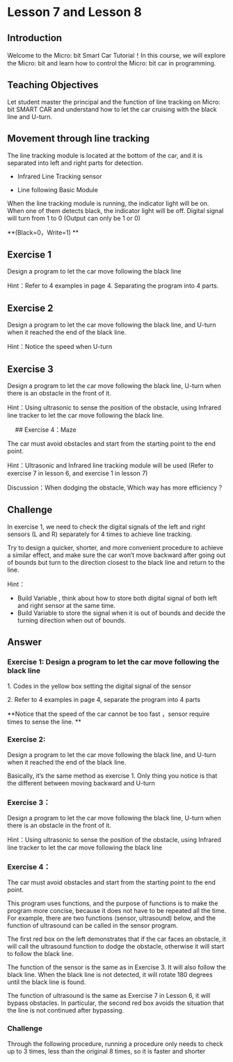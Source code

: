 # Lesson 7 and Lesson 8

## Introduction
<P>
Welcome to the Micro: bit Smart Car Tutorial！In this course, we will explore the Micro: bit and learn how to control the Micro: bit car in programming.
<P>

## Teaching Objectives
<P>
Let student master the principal and the function of line tracking on Micro: bit SMART CAR and understand how to let the car cruising with the black line and U-turn.
<P>

## Movement through line tracking 
<P>
The line tracking module is located at the bottom of the car, and it is separated into left and right parts for detection.
<P>

+ Infrared Line Tracking sensor
          	  
+ Line following Basic Module
 
<P>
When the line tracking module is running, the indicator light will be on. When one of them detects black, the indicator light will be off. Digital signal will turn from 1 to 0 (Output can only be 1 or 0)
<P>
<P>
**(Black=0，Write=1) **                    
<P>

## Exercise 1
<P>
Design a program to let the car move following the black line
<P>
<P>
Hint：Refer to 4 examples in page 4. Separating the program into 4 parts.
<P>

## Exercise 2
<P>
Design a program to let the car move following the black line, and U-turn when it reached the end of the black line.
<P>
<P>
Hint：Notice the speed when U-turn
<P>

## Exercise 3
<P>
Design a program to let the car move following the black line, U-turn when there is an obstacle in the front of it.
<P>
<P>
Hint：Using ultrasonic to sense the position of the obstacle, using Infrared line tracker to let the car move following the black line.
<P>
  
## Exercise 4：Maze
<P>
The car must avoid obstacles and start from the starting point to the end point.
<P>
<P>
Hint：Ultrasonic and Infrared line tracking module will be used (Refer to exercise 7 in lesson 6, and exercise 1 in lesson 7)
<P>
<P>
Discussion：When dodging the obstacle, Which way has more efficiency？
<P> 

## Challenge
<P>
In exercise 1, we need to check the digital signals of the left and right sensors (L and R) separately for 4 times to achieve line tracking.
<P>
<P>
Try to design a quicker, shorter, and more convenient procedure to achieve a similar effect, and make sure the car won’t move backward after going out of bounds but turn to the direction closest to the black line and return to the line.
<P>
<P>
Hint：
<P>

+ Build Variable , think about how to store both digital signal of both left and right sensor at the same time.
+ Build Variable   to store the signal when it is out of bounds and decide the turning direction when out of bounds.

## Answer
### Exercise 1: Design a program to let the car move following the black line
<P>
1.	Codes in the yellow box setting the digital signal of the sensor
<P>
<P>
2.	Refer to 4 examples in page 4, separate the program into 4 parts
<P>
<P>
**Notice that the speed of the car cannot be too fast ，sensor require times to sense the line. **
<P>

### Exercise 2:
<P>
Design a program to let the car move following the black line, and U-turn when it reached the end of the black line.
<P>
<P>
Basically, it’s the same method as exercise 1. Only thing you notice is that the different between moving backward and U-turn
<P>

### Exercise 3：
<P>
Design a program to let the car move following the black line, U-turn when there is an obstacle in the front of it.
<P>
<P>
Hint：Using ultrasonic to sense the position of the obstacle, using Infrared line tracker to let the car move following the black line 
<P>

### Exercise 4：
<P>
The car must avoid obstacles and start from the starting point to the end point.
<P>
<P>
This program uses functions, and the purpose of functions is to make the program more concise, because it does not have to be repeated all the time. For example, there are two functions (sensor, ultrasound) below, and the function of ultrasound can be called in the sensor program.
<P>
<P>
The first red box on the left demonstrates that if the car faces an obstacle, it will call the ultrasound function to dodge the obstacle, otherwise it will start to follow the black line.
<P>
<P>
The function of the sensor is the same as in Exercise 3. It will also follow the black line. When the black line is not detected, it will rotate 180 degrees until the black line is found.
<P>
<P>
The function of ultrasound is the same as Exercise 7 in Lesson 6, it will bypass obstacles. In particular, the second red box avoids the situation that the line is not continued after bypassing.
<P>

### Challenge
<P>
Through the following procedure, running a procedure only needs to check up to 3 times, less than the original 8 times, so it is faster and shorter
<P>
